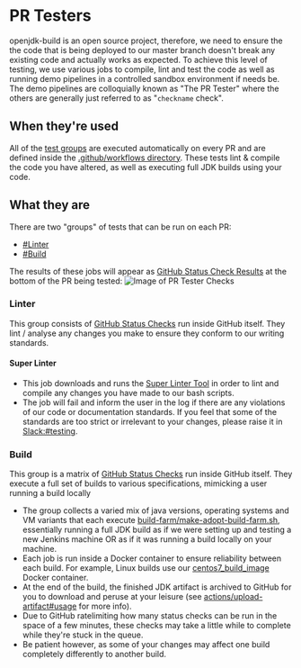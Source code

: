 # PR Testers

openjdk-build is an open source project, therefore, we need to ensure the the code that is being deployed to our master branch doesn't break any existing code and actually works as expected.
To achieve this level of testing, we use various jobs to compile, lint and test the code as well as running demo pipelines in a controlled sandbox environment if needs be.
The demo pipelines are colloquially known as "The PR Tester" where the others are generally just referred to as "`checkname` check".

## When they're used

All of the [test groups](#what-they-are) are executed automatically on every PR and are defined inside the [.github/workflows directory](https://github.com/AdoptOpenJDK/openjdk-build/tree/master/.github/workflows).
These tests lint & compile the code you have altered, as well as executing full JDK builds using your code.

## What they are

There are two "groups" of tests that can be run on each PR:

- [#Linter](#Linter)
- [#Build](#Build)

The results of these jobs will appear as [GitHub Status Check Results](https://docs.github.com/en/github/administering-a-repository/about-required-status-checks) at the bottom of the PR being tested:
![Image of PR Tester Checks](/images/pr_tester_checks.png)

### Linter

This group consists of [GitHub Status Checks](https://docs.github.com/en/free-pro-team@latest/github/collaborating-with-issues-and-pull-requests/about-status-checks) run inside GitHub itself. They lint / analyse any changes you make to ensure they conform to our writing standards.

#### Super Linter

- This job downloads and runs the [Super Linter Tool](https://github.com/github/super-linter) in order to lint and compile any changes you have made to our bash scripts.
- The job will fail and inform the user in the log if there are any violations of our code or documentation standards. If you feel that some of the standards are too strict or irrelevant to your changes, please raise it in [Slack:#testing](https://adoptopenjdk.slack.com/archives/C5219G28G).

### Build

This group is a matrix of [GitHub Status Checks](https://docs.github.com/en/free-pro-team@latest/github/collaborating-with-issues-and-pull-requests/about-status-checks) run inside GitHub itself. They execute a full set of builds to various specifications, mimicking a user running a build locally

- The group collects a varied mix of java versions, operating systems and VM variants that each execute [build-farm/make-adopt-build-farm.sh](https://github.com/AdoptOpenJDK/openjdk-build/blob/master/build-farm/make-adopt-build-farm.sh), essentially running a full JDK build as if we were setting up and testing a new Jenkins machine OR as if it was running a build locally on your machine.
- Each job is run inside a Docker container to ensure reliability between each build. For example, Linux builds use our [centos7_build_image](https://hub.docker.com/r/adoptopenjdk/centos7_build_image) Docker container.
- At the end of the build, the finished JDK artifact is archived to GitHub for you to download and peruse at your leisure (see [actions/upload-artifact#usage](https://github.com/actions/upload-artifact#usage) for more info).
- Due to GitHub ratelimiting how many status checks can be run in the space of a few minutes, these checks may take a little while to complete while they're stuck in the queue.
- Be patient however, as some of your changes may affect one build completely differently to another build.
